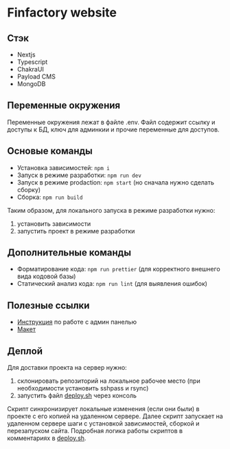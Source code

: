 # Finfactory website

## Стэк

- Nextjs
- Typescript
- ChakraUI
- Payload CMS
- MongoDB

## Переменные окружения

Переменные окружения лежат в файле .env. Файл содержит ссылку и доступы к БД, ключ для админкии и
прочие переменные для доступов.

## Основые команды

- Установка зависимостей: `npm i`
- Запуск в режиме разработки: `npm run dev`
- Запуск в режиме prodaction: `npm start` (но сначала нужно сделать сборку)
- Сборка: `npm run build`

Таким образом, для локального запуска в режиме разработки нужно:

1. установить зависимости
2. запустить проект в режиме разработки

## Дополнительные команды

- Форматирование кода: `npm run prettier` (для корректного внешнего вида кодовой базы)
- Статический анализ кода: `npm run lint` (для выявления ошибок)

## Полезные ссылки

- [Инструкция](https://docs.google.com/document/d/1hpbrG2HXjO2DrAiYfru1Z1XYlwOUc8xup6jaMjNHimg/edit?usp=sharing)
  по работе с админ панелью
- [Макет](https://www.figma.com/design/HoGeRIRGpro4lILWneCGHY/FF?t=swwwgbGDBKyocn2l-0)

## Деплой

Для доставки проекта на сервер нужно:

1. склонировать репозиторий на локальное рабочее место (при необходимости установить sshpass и
   rsync)
2. запустить файл [deploy.sh](./deploy.sh) через консоль

Скрипт синхронизирует локальные изменения (если они были) в проекте с его копией на удаленном
сервере. Далее скрипт запускает на удаленном сервере шаги с установкой зависимостей, сборкой и
перезапуском сайта. Подробная логика работы скриптов в комментариях в [deploy.sh](./deploy.sh).
